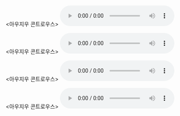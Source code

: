 <아우지우 콘트로우스>
<audio controls>
<source src="https://bafybeiclbpi477xsraovnmur6pc4e2yxqtpgjz2hamue7qhglwkpzzfyae.ipfs.nftstorage.link/5000 Follower Mix.mp3" type="audio/mpeg">
<source src="https://bafybeiclbpi477xsraovnmur6pc4e2yxqtpgjz2hamue7qhglwkpzzfyae.ipfs.nftstorage.link/5000 Follower Mix.mp3" type="audio/mpeg">
</아우지우>
</audio>

<아우지우 콘트로우스>
<audio controls>
<source src="https://bafybeibfmbdq6dhkvj2ugi3yzvd7brq4kth4cbxp7ebnkspuiy6dc7wkvy.ipfs.nftstorage.link/ΔukuFux%20-%20Primetime%20Drops%20Vol%203%20__%20165%20-%20288%20BPM.mp3" type="audio/mpeg">
<source src="https://bafybeibfmbdq6dhkvj2ugi3yzvd7brq4kth4cbxp7ebnkspuiy6dc7wkvy.ipfs.nftstorage.link/ΔukuFux%20-%20Primetime%20Drops%20Vol%203%20__%20165%20-%20288%20BPM.mp3" type="audio/mpeg">
</아우지우>
</audio>

<아우지우 콘트로우스>
<audio controls>
<source src="https://bafybeiclbpi477xsraovnmur6pc4e2yxqtpgjz2hamue7qhglwkpzzfyae.ipfs.nftstorage.link/CinderVOMIT - The End Of[Exclusive Session].mp3" type="audio/mpeg">
<source src="https://bafybeiclbpi477xsraovnmur6pc4e2yxqtpgjz2hamue7qhglwkpzzfyae.ipfs.nftstorage.link/CinderVOMIT - The End Of[Exclusive Session].mp3" type="audio/mpeg">
</아우지우>
</audio>

<아우지우 콘트로우스>
<audio controls>
<source src="https://bafybeibfmbdq6dhkvj2ugi3yzvd7brq4kth4cbxp7ebnkspuiy6dc7wkvy.ipfs.dweb.link/%5BThe%20Endless%20Knot%5D%20Presents%20%20ATMOS%20%5B5%20album%20tribute%20to%20goa%20gil%5D%20mixed%20by%20CinderVOMIT.mp3" type="audio/mpeg">
<source src="https://bafybeibfmbdq6dhkvj2ugi3yzvd7brq4kth4cbxp7ebnkspuiy6dc7wkvy.ipfs.dweb.link/%5BThe%20Endless%20Knot%5D%20Presents%20%20ATMOS%20%5B5%20album%20tribute%20to%20goa%20gil%5D%20mixed%20by%20CinderVOMIT.mp3" type="audio/mpeg">
</아우지우>
</audio>
